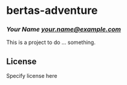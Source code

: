 # bertas-adventure
### _Your Name <your.name@example.com>_

This is a project to do ... something.

## License

Specify license here

